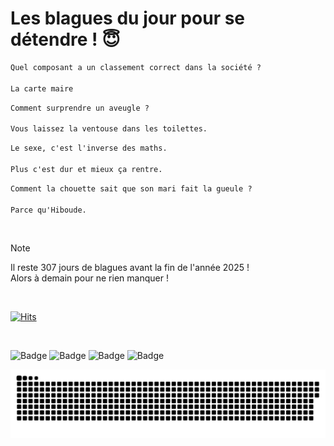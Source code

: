 
<h1>Les blagues du jour pour se détendre ! 😇</h1>

```diff
Quel composant a un classement correct dans la société ?

La carte maire
```

```diff
Comment surprendre un aveugle ?

Vous laissez la ventouse dans les toilettes.
```

```diff
Le sexe, c'est l'inverse des maths.

Plus c'est dur et mieux ça rentre.
```

```diff
Comment la chouette sait que son mari fait la gueule ?

Parce qu'Hiboude.
```

<br/>

> [!NOTE]
> Il reste 307 jours de blagues avant la fin de l'année 2025 ! <br/>
> Alors à demain pour ne rien manquer !

<br/>


[![Hits](https://hits.seeyoufarm.com/api/count/incr/badge.svg?url=https%3A%2F%2Fgithub.com%2FClems02%2Fhit-counter&count_bg=%23003E80&title_bg=%235C9FE1&icon=powershell.svg&icon_color=%23FFFFFF&title=Visite&edge_flat=false)](https://hits.seeyoufarm.com)


<br/>


![Badge](https://img.shields.io/badge/Last%20updated%20on-white?style=for-the-badge&logo=clockify)   ![Badge](https://img.shields.io/badge/28/02-white?style=for-the-badge) ![Badge](https://img.shields.io/badge/at-white?style=for-the-badge) ![Badge](https://img.shields.io/badge/03:04-white?style=for-the-badge)


<p align="center">
 <img width="1000" src="assets/github-snake.svg" alt="snake"/>
</p>
